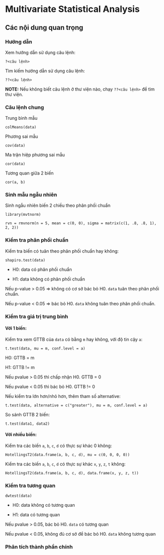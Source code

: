 # Multivariate Statistical Analysis

## Các nội dung quan trọng

### Hướng dẫn

Xem hướng dẫn sử dụng câu lệnh:

```
?<câu lệnh>
```

Tìm kiếm hướng dẫn sử dụng câu lệnh:

```
??<câu lệnh>
```

**NOTE:** Nếu không biết câu lệnh ở thư viện nào, chạy `??<câu lệnh>` để tìm thư viện.

### Câu lệnh chung

Trung bình mẫu

```
colMeans(data)
```

Phương sai mẫu

```
cov(data)
```

Ma trận hiệp phương sai mẫu

```
cor(data)
```

Tương quan giữa 2 biến

```
cor(a, b)
```

### Sinh mẫu ngẫu nhiên

Sinh ngẫu nhiên biến 2 chiều theo phân phối chuẩn

```
library(mvtnorm)

rvn = rmvnorm(n = 5, mean = c(0, 0), sigma = matrix(c(1, .8, .8, 1), 2, 2))
```

### Kiểm tra phân phối chuẩn

Kiểm tra biến có tuân theo phân phối chuẩn hay không:

```
shapiro.test(data)
```

- H0: data có phân phối chuẩn

- H1: data không có phân phối chuẩn


Nếu p-value > 0.05 => không có cơ sở bác bỏ H0. `data` tuân theo phân phối chuẩn.

Nếu p-value < 0.05 => bác bỏ H0. `data` không tuân theo phân phối chuẩn.


### Kiểm tra giá trị trung bình

#### Với 1 biến:

Kiểm tra xem GTTB của `data` có bằng `m` hay không, với độ tin cậy `a`:

```
t.test(data, mu = m, conf.level = a)
```

H0: GTTB = m

H1: GTTB != m

Nếu pvalue > 0.05 thì chấp nhận H0. GTTB = 0

Nếu pvalue < 0.05 thì bác bỏ H0. GTTB != 0

Nếu kiểm tra lớn hơn/nhỏ hơn, thêm tham số alternative: 

```
t.test(data, alternative = c("greater"), mu = m, conf.level = a)
```

So sánh GTTB 2 biến:

```
t.test(data1, data2)
```

#### Với nhiều biến:

Kiểm tra các biến `a`, `b`, `c`, `d` có thực sự khác 0 không:

```
HotellingsT2(data.frame(a, b, c, d), mu = c(0, 0, 0, 0))
```

Kiểm tra các biến `a`, `b`, `c`, `d` có thực sự khác `x`, `y`, `z`, `t` không:

```
HotellingsT2(data.frame(a, b, c, d), data.frame(x, y, z, t))
```

### Kiểm tra tương quan

```
dwtest(data)
```

- H0: data không có tương quan

- H1: data có tương quan

Nếu pvalue > 0.05, bác bỏ H0. `data` có tương quan

Nếu pvalue < 0.05, không đủ cơ sở để bác bỏ H0. `data` không tương quan


### Phân tích thành phần chính

